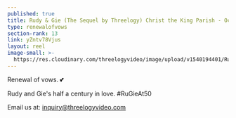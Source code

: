```yaml
---
published: true
title: Rudy & Gie (The Sequel by Threelogy) Christ the King Parish - October 2018
type: renewalofvows
section-rank: 13
link: yZntv78Vjus
layout: reel
image-small: >-
  https://res.cloudinary.com/threelogyvideo/image/upload/v1540194401/RugieAt50_1.jpg
---
```

Renewal of vows. 💕 

Rudy and Gie's half a century in love. 
#RuGieAt50 

Email us at: inquiry@threelogyvideo.com
